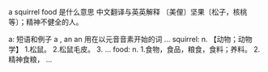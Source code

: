 a squirrel food 是什么意思 
中文翻译与英英解释
 〔美俚〕坚果〔松子，核桃等〕；精神不健全的人。
 
 
 a:    短语和例子 a , an an 用在以元音音素开始的词 ... 
 squirrel:    n. 【动物；动物学】 1.松鼠。 2.松鼠毛皮。 3. ... 
 food:    n. 1.食物，食品，粮食，食料；养料。 2.精神食粮， ... 
 
